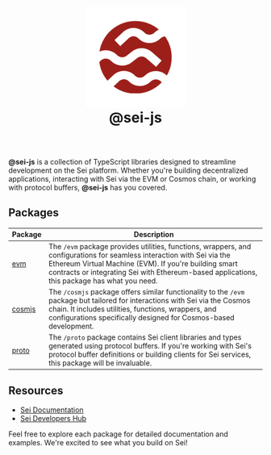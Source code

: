 <div align="center">
<img src="https://raw.githubusercontent.com/cosmos/chain-registry/master/sei/images/sei.png" alt="SEI Logo" width="200">
<h1 style="margin: 0">@sei-js</h1>
</div>

<br><br>

**@sei-js** is a collection of TypeScript libraries designed to streamline development on the Sei platform. Whether you're building decentralized applications, interacting with Sei via the EVM or Cosmos chain, or working with protocol buffers, **@sei-js** has you covered.

## Packages

| Package                                    | Description                                                                                                                                                                                                                                                                      |
|--------------------------------------------|----------------------------------------------------------------------------------------------------------------------------------------------------------------------------------------------------------------------------------------------------------------------------------|
| [evm](/sei-js/docs/modules/evm.html)       | The `/evm` package provides utilities, functions, wrappers, and configurations for seamless interaction with Sei via the Ethereum Virtual Machine (EVM). If you're building smart contracts or integrating Sei with Ethereum-based applications, this package has what you need. |
| [cosmjs](/sei-js/docs/modules/cosmjs.html) | The `/cosmjs` package offers similar functionality to the `/evm` package but tailored for interactions with Sei via the Cosmos chain. It includes utilities, functions, wrappers, and configurations specifically designed for Cosmos-based development.                         |
| [proto](/sei-js/docs/modules/proto.html)   | The `/proto` package contains Sei client libraries and types generated using protocol buffers. If you're working with Sei's protocol buffer definitions or building clients for Sei services, this package will be invaluable.                                                   |

## Resources

- [Sei Documentation](https://docs.sei.io)
- [Sei Developers Hub](https://www.sei.io/developers)

Feel free to explore each package for detailed documentation and examples. We're excited to see what you build on Sei!
